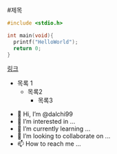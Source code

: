 #제목

```c
#include <stdio.h>

int main(void){
  printf("HelloWorld");
  return 0;
}
```
[링크](https://github.com/dalchi99)

* 목록 1
    * 목록2
        * 목록3

- 👋 Hi, I’m @dalchi99
- 👀 I’m interested in ...
- 🌱 I’m currently learning ...
- 💞️ I’m looking to collaborate on ...
- 📫 How to reach me ...

<!---
dalchi99/dalchi99 is a ✨ special ✨ repository because its `README.md` (this file) appears on your GitHub profile.
You can click the Preview link to take a look at your changes.
--->

